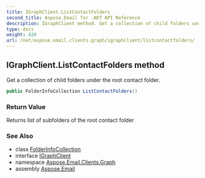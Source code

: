 ```yaml
---
title: IGraphClient.ListContactFolders
second_title: Aspose.Email for .NET API Reference
description: IGraphClient method. Get a collection of child folders under the root contact folder
type: docs
weight: 420
url: /net/aspose.email.clients.graph/igraphclient/listcontactfolders/
---
```

## IGraphClient.ListContactFolders method

Get a collection of child folders under the root contact folder.

```csharp
public FolderInfoCollection ListContactFolders()
```

### Return Value

Returns list of subfolders of the root contact folder

### See Also

* class [FolderInfoCollection](../../folderinfocollection/)
* interface [IGraphClient](../)
* namespace [Aspose.Email.Clients.Graph](../../igraphclient/)
* assembly [Aspose.Email](../../../)


